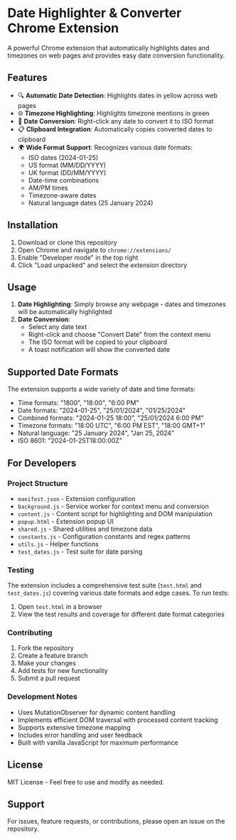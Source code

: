# Date Highlighter & Converter Chrome Extension

A powerful Chrome extension that automatically highlights dates and timezones on web pages and provides easy date conversion functionality.

## Features

- 🔍 **Automatic Date Detection**: Highlights dates in yellow across web pages
- 🌐 **Timezone Highlighting**: Highlights timezone mentions in green
- 🔄 **Date Conversion**: Right-click any date to convert it to ISO format
- 📋 **Clipboard Integration**: Automatically copies converted dates to clipboard
- 🌍 **Wide Format Support**: Recognizes various date formats:
  - ISO dates (2024-01-25)
  - US format (MM/DD/YYYY)
  - UK format (DD/MM/YYYY)
  - Date-time combinations
  - AM/PM times
  - Timezone-aware dates
  - Natural language dates (25 January 2024)

## Installation

1. Download or clone this repository
2. Open Chrome and navigate to `chrome://extensions/`
3. Enable "Developer mode" in the top right
4. Click "Load unpacked" and select the extension directory

## Usage

1. **Date Highlighting**: Simply browse any webpage - dates and timezones will be automatically highlighted
2. **Date Conversion**: 
   - Select any date text
   - Right-click and choose "Convert Date" from the context menu
   - The ISO format will be copied to your clipboard
   - A toast notification will show the converted date

## Supported Date Formats

The extension supports a wide variety of date and time formats:

- Time formats: "1800", "18:00", "6:00 PM"
- Date formats: "2024-01-25", "25/01/2024", "01/25/2024"
- Combined formats: "2024-01-25 18:00", "25/01/2024 6:00 PM"
- Timezone formats: "18:00 UTC", "6:00 PM EST", "18:00 GMT+1"
- Natural language: "25 January 2024", "Jan 25, 2024"
- ISO 8601: "2024-01-25T18:00:00Z"

## For Developers

### Project Structure

- `manifest.json` - Extension configuration
- `background.js` - Service worker for context menu and conversion
- `content.js` - Content script for highlighting and DOM manipulation
- `popup.html` - Extension popup UI
- `shared.js` - Shared utilities and timezone data
- `constants.js` - Configuration constants and regex patterns
- `utils.js` - Helper functions
- `test_dates.js` - Test suite for date parsing

### Testing

The extension includes a comprehensive test suite (`test.html` and `test_dates.js`) covering various date formats and edge cases. To run tests:

1. Open `test.html` in a browser
2. View the test results and coverage for different date format categories

### Contributing

1. Fork the repository
2. Create a feature branch
3. Make your changes
4. Add tests for new functionality
5. Submit a pull request

### Development Notes

- Uses MutationObserver for dynamic content handling
- Implements efficient DOM traversal with processed content tracking
- Supports extensive timezone mapping
- Includes error handling and user feedback
- Built with vanilla JavaScript for maximum performance

## License

MIT License - Feel free to use and modify as needed.

## Support

For issues, feature requests, or contributions, please open an issue on the repository. 